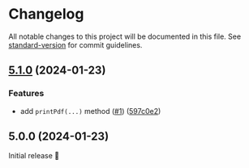 # Changelog

All notable changes to this project will be documented in this file. See [standard-version](https://github.com/conventional-changelog/standard-version) for commit guidelines.

## [5.1.0](https://github.com/capawesome-team/capacitor-plugins/compare/v5.0.0...v5.1.0) (2024-01-23)


### Features

* add `printPdf(...)` method ([#1](https://github.com/capawesome-team/capacitor-plugins/issues/1)) ([597c0e2](https://github.com/capawesome-team/capacitor-plugins/commit/597c0e23cfd9e9800535c0373adc70389884aa36))

## 5.0.0 (2024-01-23)

Initial release 🎉
